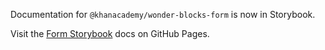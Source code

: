 Documentation for `@khanacademy/wonder-blocks-form` is now in Storybook.

Visit the [Form
Storybook](https://khan.github.io/wonder-blocks/?path=/docs/form-overview--page)
docs on GitHub Pages.
